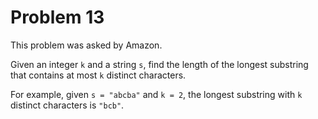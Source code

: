 # Problem 13

 This problem was asked by Amazon.

Given an integer ```k``` and a string ```s```, find the length of the longest substring that contains at most ```k``` distinct characters.

For example, given ```s = "abcba"``` and ```k = 2```, the longest substring with ```k``` distinct characters is ```"bcb"```.





